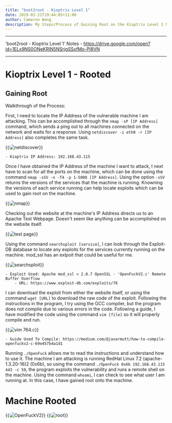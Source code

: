 ```yaml
---
title: "boot2root - Kioptrix Level 1"
date: 2019-02-21T19:44:05+11:00
author: Cameron Wang
description: My Steps/Process of Gaining Root on the Kioptrix Level 1 Machine
---
```

---

'boot2root - Kioptrix Level 1' Notes - https://drive.google.com/open?id=1ELx9NS0ONeKRIN5NSrjgSSxfMo-Pl8VN

---
# Kioptrix Level 1 - Rooted
## Gaining Root
Walkthrough of the Process:

First, I need to locate the IP Address of the vulnerable machine I am attacking. This can be accomplished through the `nmap -sP [IP Address]` command, which sends a ping out to all machines connected on the network and waits for a response. Using `netdiscover -i eth0 -r [IP Address]` also completes the same task.
		
{{<image src="/img/netdiscover.PNG" alt="netdiscover" position="center" style="border-radius: 8px;">}}
	
	- Kioptrix IP Address: 192.168.43.115
		
Once I have obtained the IP Address of the machine I want to attack, I next have to scan for all the ports on the machine, which can be done using the command `nmap -sSV -n -T4 -p 1-5000 [IP Address]`. Using the option `-sSV` returns the versions of the services that the machine is running. Knowning the versions of each service running can help locate exploits which can be used to gain root on the machine.

{{<image src="/img/nmap.PNG" alt="nmap" position="center" style="border-radius: 8px;">}}

Checking out the website at the machine's IP Address directs us to an Apache Test Webpage. Doesn't seem like anything can be accomplished on the website itself.

{{<image src="/img/testpage.PNG" alt="test page" position="center" style="border-radius: 8px;">}}

Using the command `searchsploit [service]`, I can look through the Exploit-DB database to locate any exploits for the services currently running on the machine. mod_ssl has an exlpoit that could be useful for me.

{{<image src="/img/searchsploit.PNG" alt="searchsploit" position="center" style="border-radius: 8px;">}}

	- Exploit Used: Apache mod_ssl < 2.8.7 OpenSSL - 'OpenFuckV2.c' Remote Buffer Overflow
		- URL: https://www.exploit-db.com/exploits/76
		
I can download the exploit from either the website itself, or using the command `wget [URL]` to download the raw code of the exploit. Following the instructions in the program, I try using the GCC compiler, but the program does not compile due to various errors in the code. Following a guide, I have modified the code using the command `vim [file]` so it will properly compile and run.

{{<image src="/img/vim_764.PNG" alt="vim 764.c" position="center" style="border-radius: 8px;">}}

	- Guide Used To Compile: https://medium.com/@javarmutt/how-to-compile-openfuckv2-c-69e457b4a1d1
	
Running `./OpenFuck` allows me to read the instructions and understand how to use it. The machine I am attacking is running RedHat Linux 7.2 (apache-1.3.20-16)2 (0x6b), so using the command `./OpenFuck 0x6b 192.168.43.115 443 -c 50`, the program exploits the vulnerability and runs a remote shell on the machine. Using the command `whoami`, I can check to see what user I am running at. In this case, I have gained root onto the machine.
# Machine Rooted

{{<image src="/img/openfuck.PNG" alt="OpenFuckV2" position="center" style="border-radius: 8px;">}}
{{<image src="/img/whoami.PNG" alt="root" position="center" style="border-radius: 8px;">}}
